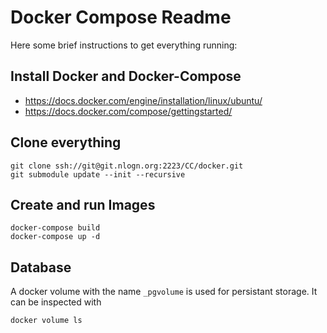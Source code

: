 # Docker Compose Readme

Here some brief instructions to get everything running:

## Install Docker and Docker-Compose

* https://docs.docker.com/engine/installation/linux/ubuntu/
* https://docs.docker.com/compose/gettingstarted/

## Clone everything

```
git clone ssh://git@git.nlogn.org:2223/CC/docker.git
git submodule update --init --recursive
```

## Create and run Images

```
docker-compose build
docker-compose up -d
```

## Database

A docker volume with the name `_pgvolume` is used for persistant storage.
It can be inspected with

```
docker volume ls
```


